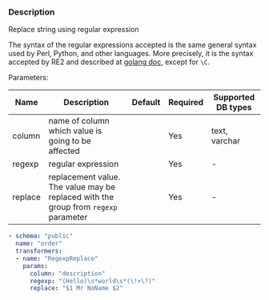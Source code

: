 ### Description

Replace string using regular expression

The syntax of the regular expressions accepted is the same general syntax used by Perl, Python, and other languages.
More precisely, it is the syntax accepted by RE2 and described at [golang doc](https://golang.org/s/re2syntax), except for `\C`.

Parameters:

| Name    | Description                                                                         | Default | Required | Supported DB types |
|---------|-------------------------------------------------------------------------------------|---------|----------|--------------------|
| column  | name of column which value is going to be affected                                  |         | Yes      | text, varchar      |
| regexp  | regular expression                                                                  |         | Yes      | -                  |
| replace | replacement value. The value may be replaced with the group from `regexp` parameter |         | Yes      | -                  |

``` yaml title="RegexpReplace transformer example"
- schema: "public"
  name: "order"
  transformers:
  - name: "RegexpReplace"
    params:
      column: "description"
      regexp: "(Hello)\s*world\s*(\!+\?)"
      replace: "$1 Mr NoName $2"
```
